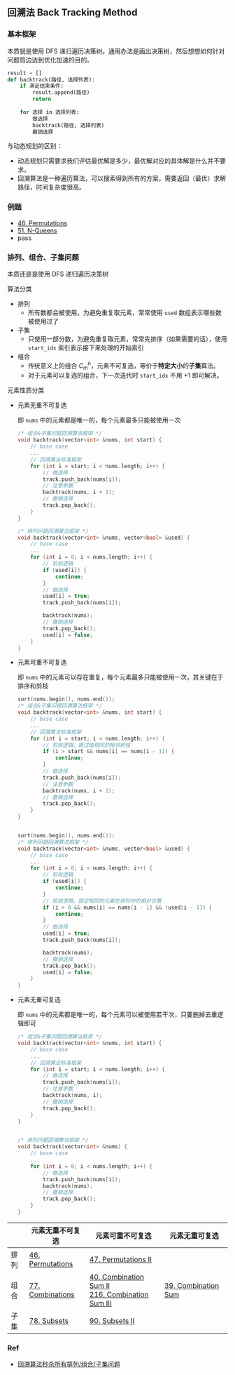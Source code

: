 ## 回溯法 Back Tracking Method

### 基本框架

本质就是使用 DFS 递归遍历决策树。通用办法是画出决策树，然后想想如何针对问题剪边达到优化加速的目的。

```python
result = []
def backtrack(路径, 选择列表):
    if 满足结束条件:
        result.append(路径)
        return
    
    for 选择 in 选择列表:
        做选择
        backtrack(路径, 选择列表)
        撤销选择

```

与动态规划的区别：

- 动态规划只需要求我们评估最优解是多少，最优解对应的具体解是什么并不要求。
- 回溯算法是一种遍历算法，可以搜索得到所有的方案，需要返回（最优）求解路径，时间复杂度很高。

### 例题

- [46. Permutations](https://leetcode.com/problems/permutations)
- [51. N-Queens](https://leetcode.com/problems/n-queens/)
- pass

### 排列、组合、子集问题

本质还是是使用 DFS 递归遍历决策树

算法分类

- 排列
  - 所有数都会被使用，为避免重复取元素，常常使用 `used` 数组表示哪些数被使用过了
- 子集
  - 只使用一部分数，为避免重复取元素，常常先排序（如果需要的话），使用 `start_idx` 索引表示接下来处理的开始索引
- 组合
  - 传统意义上的组合 $C_m^n$，元素不可复选，等价于**特定大小**的**子集**算法。
  - 对于元素可以复选的组合，下一次迭代时 `start_idx` 不用 +1 即可解决。

元素性质分类

- 元素无重不可复选

  即 `nums` 中的元素都是唯一的，每个元素最多只能被使用一次

  ```c++
  /* 组合&子集问题回溯算法框架 */
  void backtrack(vector<int> &nums, int start) {
      // base case
      ...
      // 回溯算法标准框架
      for (int i = start; i < nums.length; i++) {
          // 做选择
          track.push_back(nums[i]);
          // 注意参数
          backtrack(nums, i + 1);
          // 撤销选择
          track.pop_back();
      }
  }
  
  /* 排列问题回溯算法框架 */
  void backtrack(vector<int> &nums, vector<bool> &used) {
      // base case
      ...
      for (int i = 0; i < nums.length; i++) {
          // 剪枝逻辑
          if (used[i]) {
              continue;
          }
          // 做选择
          used[i] = true;
          track.push_back(nums[i]);
  
          backtrack(nums);
          // 撤销选择
          track.pop_back();
          used[i] = false;
      }
  }
  ```

  

- 元素可重不可复选

  即 `nums` 中的元素可以存在重复，每个元素最多只能被使用一次，其关键在于排序和剪枝

  ```c++
  sort(nums.begin(), nums.end());
  /* 组合&子集问题回溯算法框架 */
  void backtrack(vector<int> &nums, int start) {
      // base case
      ...
      // 回溯算法标准框架
      for (int i = start; i < nums.length; i++) {
          // 剪枝逻辑，跳过值相同的相邻树枝
          if (i > start && nums[i] == nums[i - 1]) {
              continue;
          }
          // 做选择
          track.push_back(nums[i]);
          // 注意参数
          backtrack(nums, i + 1);
          // 撤销选择
          track.pop_back();
      }
  }
  
  
  sort(nums.begin(), nums.end());
  /* 排列问题回溯算法框架 */
  void backtrack(vector<int> &nums, vector<bool> &used) {
      // base case
      ...
      for (int i = 0; i < nums.length; i++) {
          // 剪枝逻辑
          if (used[i]) {
              continue;
          }
          // 剪枝逻辑，固定相同的元素在排列中的相对位置
          if (i > 0 && nums[i] == nums[i - 1] && !used[i - 1]) {
              continue;
          }
          // 做选择
          used[i] = true;
          track.push_back(nums[i]);
  
          backtrack(nums);
          // 撤销选择
          track.pop_back();
          used[i] = false;
      }
  }
  ```

  

- 元素无重可复选

  即 `nums` 中的元素都是唯一的，每个元素可以被使用若干次，只要删掉去重逻辑即可

  ```c++
  /* 组合&子集问题回溯算法框架 */
  void backtrack(vector<int> &nums, int start) {
      // base case
      ...
      // 回溯算法标准框架
      for (int i = start; i < nums.length; i++) {
          // 做选择
          track.push_back(nums[i]);
          // 注意参数
          backtrack(nums, i);
          // 撤销选择
          track.pop_back();
      }
  }
  
  
  /* 排列问题回溯算法框架 */
  void backtrack(vector<int> &nums) {
      // base case
      ...
      for (int i = 0; i < nums.length; i++) {
          // 做选择
          track.push_back(nums[i]);
          backtrack(nums);
          // 撤销选择
          track.pop_back();
      }
  }
  ```



|      | 元素无重不可复选                                             | 元素可重不可复选                                             | 元素无重可复选                                               |
| ---- | ------------------------------------------------------------ | ------------------------------------------------------------ | ------------------------------------------------------------ |
| 排列 | [46. Permutations](https://leetcode.com/problems/permutations) | [47. Permutations II](https://leetcode.com/problems/permutations-ii/) |                                                              |
| 组合 | [77. Combinations](https://leetcode.com/problems/combinations/) | [40. Combination Sum II](https://leetcode.com/problems/combination-sum-ii/)<br />[216. Combination Sum III](https://leetcode.com/problems/combination-sum-iii/) | [39. Combination Sum](https://leetcode.com/problems/combination-sum/) |
| 子集 | [78. Subsets](https://leetcode.com/problems/subsets/)        | [90. Subsets II](https://leetcode.com/problems/subsets-ii/)  |                                                              |



### Ref

- [回溯算法秒杀所有排列/组合/子集问题](https://labuladong.github.io/algo/1/8/)